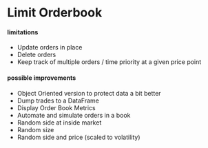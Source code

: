 # Limit Orderbook

#### limitations
* Update orders in place
* Delete orders
* Keep track of multiple orders / time priority at a given price point

#### possible improvements
* Object Oriented version to protect data a bit better
* Dump trades to a DataFrame
* Display Order Book Metrics
* Automate and simulate orders in a book 
* Random side at inside market
* Random size
* Random side and price (scaled to volatility)
